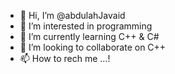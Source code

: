 - 👋 Hi, I’m @abdulahJavaid
- 👀 I’m interested in programming
- 🌱 I’m currently learning C++ & C#
- 💞️ I’m looking to collaborate on C++
- 📫 How to rech me ...!

<!---
abdulahJavaid/abdulahJavaid is a ✨ special ✨ repository because its `README.md` (this file) appears on your GitHub profile.
You can click the Preview link to take a look at your changes.
--->
